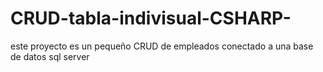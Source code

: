 # CRUD-tabla-indivisual-CSHARP-
este proyecto es un pequeño CRUD de empleados conectado a una base de datos sql server 

